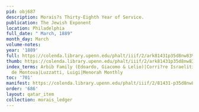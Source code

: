 ```yaml
---
pid: obj687
description: Morais?s Thirty-Eighth Year of Service.
publication: The Jewish Exponent
location: Philadelphia
full_date: " March, 1889"
month_day: March
volume-notes:
year: '1889'
full: https://colenda.library.upenn.edu/phalt/iiif/2/ark81431p35d8nw83%2FSHA256E-s6595483--fc2f9d2c860c310157c29f8b4fdb643fc8a869d00a2bc7dd271bcccfe5b9289a.jpeg/full/3500,/0/default.jpg
thumb: https://colenda.library.upenn.edu/phalt/iiif/2/ark81431p35d8nw83%2FSHA256E-s6595483--fc2f9d2c860c310157c29f8b4fdb643fc8a869d00a2bc7dd271bcccfe5b9289a.jpeg/full/!200,200/0/default.jpg
index_terms: Arbib Family (Edoardo, Giacomo & Lelio)|Corri?re Israelitico (of Trieste)|Fould|Gazzetta
  de Montova|Luzzatti, Luigi|Menorah Monthly
toc: '701'
manifest: https://colenda.library.upenn.edu/phalt/iiif/2/81431-p35d8nw83/manifest
order: '686'
layout: qatar_item
collection: morais_ledger
---
```

